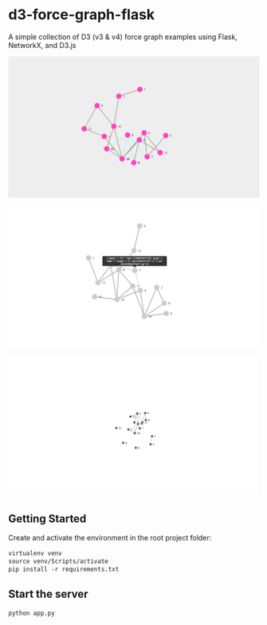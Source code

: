 # d3-force-graph-flask

A simple collection of D3 (v3 & v4) force graph examples using Flask, NetworkX, and D3.js

![Alt text](img/force-zoom-pan-example.png?raw=true "Force Tree Zoom/Pan")

![Alt text](img/force-zoom-pan-2-example.png?raw=true "Force Tree Zoom/Pan (with tooltip)")

![Alt text](img/force-tree-example.png?raw=true "Force Tree")
## Getting Started

Create and activate the environment in the root project folder:

```
virtualenv venv
source venv/Scripts/activate
pip install -r requirements.txt
```

## Start the server

```
python app.py
```

